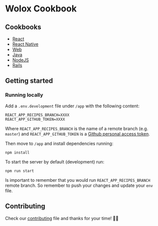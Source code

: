 # Wolox Cookbook

## Cookbooks

* [React](/cookbook-react)
* [React Native](/cookbook-react-native)
* [Web](/cookbook-web)
* [Java](/cookbook-java)
* [NodeJS](/cookbook-node)
* [Rails](/cookbook-rails)

## Getting started

### Running locally

Add a `.env.development` file under `/app` with the following content:

```
REACT_APP_RECIPES_BRANCH=XXXX
REACT_APP_GITHUB_TOKEN=XXXX
```

Where `REACT_APP_RECIPES_BRANCH` is the name of a remote branch (e.g. `master`) and `REACT_APP_GITHUB_TOKEN` is a [Github personal access token](https://help.github.com/en/github/authenticating-to-github/creating-a-personal-access-token-for-the-command-line).

Then move to `/app` and install dependencies running:

`npm install`

To start the server by default (development) run:

`npm run start`

Is important to remember that you would run `REACT_APP_RECIPES_BRANCH` remote branch. So remember to push your changes and update your `env` file.

## Contributing

Check our [contributing](./CONTRIBUTING.md) file and thanks for your time! 💙💚
